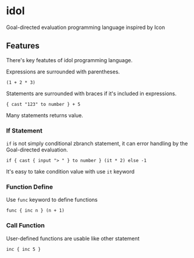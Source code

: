 # idol
Goal-directed evaluation programming language inspired by Icon

## Features
There's key featutes of idol programming language.

Expressions are surrounded with parentheses.
```
(1 + 2 * 3)
```

Statements are surrounded with braces if it's included in expressions.
```
{ cast "123" to number } + 5
```
Many statements returns value.

### If Statement

`if` is not simply conditional zbranch statement, it can error handling by the Goal-directed evaluation.
```
if { cast { input "> " } to number } (it * 2) else -1
```
It's easy to take condition value with use `it` keyword

### Function Define

Use `func` keyword to define functions
```
func { inc n } (n + 1)
```

### Call Function

User-defined functions are usable like other statement
```
inc { inc 5 }
```
